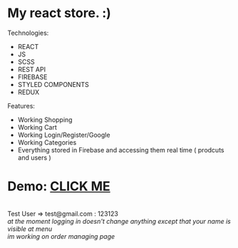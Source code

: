 # My react store. :)

Technologies:<br/>

-   REACT<br/>
-   JS
-   SCSS
-   REST API
-   FIREBASE
-   STYLED COMPONENTS
-   REDUX


Features:

-   Working Shopping
-   Working Cart
-   Working Login/Register/Google
-   Working Categories
-   Everything stored in Firebase and accessing them real time ( prodcuts and users )

<h1>Demo: <a href='https://jdclothing-store.netlify.app'>CLICK ME</a></h1>
<br /> Test User => test@gmail.com : 123123 </br>
<i> at the moment logging in doesn't change anything except that your name is visible at menu </br> im working on order managing page</i>

